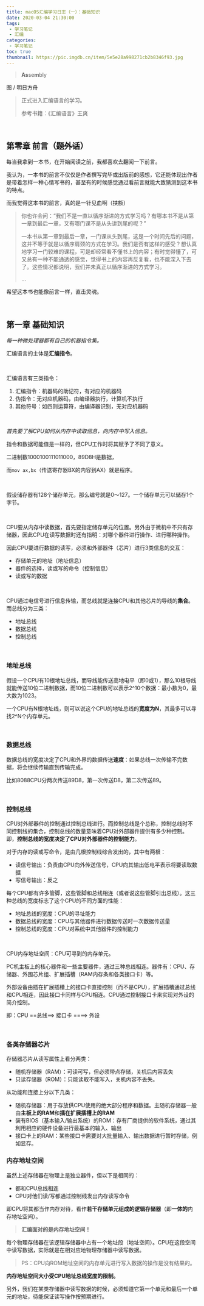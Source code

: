 ```yaml
---
title: macOS汇编学习日志（一）：基础知识
date: 2020-03-04 21:30:00
tags: 
 - 学习笔记
 - 汇编
categories:
 - 学习笔记
toc: true
thumbnail: https://pic.imgdb.cn/item/5e5e28a998271cb2b8346f93.jpg
---
```


> **As**se**m**bly

<!--more-->

图 / 明日方舟

> 正式进入汇编语言的学习。
>
> 参考书籍：《汇编语言》王爽

</br>

## 第零章 前言（~~题外话~~）

每当我拿到一本书，在开始阅读之前，我都喜欢去翻阅一下前言。

我认为，一本书的前言不仅仅是作者撰写完毕或出版前的感想，它还能体现出作者是带着怎样一种心情写书的，甚至有的时候感觉通过看前言就能大致猜测到这本书的特点。

而我觉得这本书的前言，真的是一针见血啊（扶额）

> 你也许会问：“我们不是一直以循序渐进的方式学习吗？有哪本书不是从第一章到最后一章，又有哪门课不是从头讲到尾的呢？”
>
> 一本书从第一章到最后一章，一门课从头到尾，这是一个时间先后的问题，这并不等于就是以循序肩颈的方式在学习。我们是否有这样的感受？想认真地学习一门较难的课程，可是却经常看不懂书上的内容；有时觉得懂了，可又总有一种不能通透的感觉，觉得书上的内容再反复看，也不能深入下去了。这些情况都说明，我们并未真正以循序渐进的方式学习。
>
> ...

希望这本书也能像前言一样，直击灵魂。

</br>

## 第一章 基础知识

*每一种微处理器都有自己的机器指令集。*

汇编语言的主体是**汇编指令**。

</br>

汇编语言有三类指令：

1. 汇编指令：机器码的助记符，有对应的机器码
2. 伪指令：无对应机器码，由编译器执行，计算机不执行
3. 其他符号：如四则运算符，由编译器识别，无对应机器码

</br>

*首先要了解CPU如何从内存中读取信息，向内存中写入信息。*

指令和数据可能值是一样的，但CPU工作时将其赋予了不同了意义。

二进制数1000100111011000，89D8H是数据，

而`mov ax,bx`（传送寄存器BX的内容到AX）就是程序。

</br>

假设储存器有128个储存单元，那么编号就是0～127。一个储存单元可以储存1个字节。

</br>

CPU要从内存中读数据，首先要指定储存单元的位置。另外由于微机中不只有存储器，因此CPU在读写数据时还有指明：对哪个器件进行操作、进行哪种操作。

因此CPU要进行数据的读写，必须和外部器件（芯片）进行3类信息的交互：

- 存储单元的地址（地址信息）
- 器件的选择，读或写的命令（控制信息）
- 读或写的数据

</br>

CPU通过电信号进行信息传输，而总线就是连接CPU和其他芯片的导线的**集合**。而总线分为三类：

- 地址总线
- 数据总线
- 控制总线

</br>

### 地址总线

假设一个CPU有10根地址总线，而导线能传送高地电平（即0或1），那么10根导线就能传送10位二进制数据，而10位二进制数可以表示2^10个数据：最小数为0，最大数为1023。

一个CPU有N根地址线，则可以说这个CPU的地址总线的**宽度为N**，其最多可以寻找2^N个内存单元。

</br>

### 数据总线

数据总线的宽度决定了CPU和外界的数据传送**速度**：如果总线一次传输不完数据，将会继续传输直到传输完成。

比如8088CPU分两次传送89D8，第一次传送D8，第二次传送89。

</br>

### 控制总线

CPU对外部器件的控制通过控制总线进行。而控制总线是个总称，控制总线时不同控制线的集合，控制总线的数量意味着CPU对外部器件提供有多少种控制。即，**控制总线的宽度决定了CPU对外部器件的控制能力**。

对于内存的读或写命令，是由几根控制线综合发出的，其中有两根：

- 读信号输出：负责由CPU向外传送信号，CPU向其输出低电平表示将要读取数据
- 写信号输出：反之

每个CPU都有许多管脚，这些管脚和总线相连（或者说这些管脚引出总线）。这三种总线的宽度标志了这个CPU的不同方面的性能：

- 地址总线的宽度：CPU的寻址能力
- 数据总线的宽度：CPU与其他器件进行数据传送时一次数据传送量
- 控制总线的宽度：CPU对系统中其他器件的控制能力

</br>

CPU内存地址空间：CPU可寻到的内存单元。

PC机主板上的核心器件和一些主要器件，通过三种总线相连。器件有：CPU、存储器、外围芯片组、扩展插槽（RAM内存条和各类接口卡）等。

外部设备由插在扩展插槽上的接口卡直接控制（而不是CPU），扩展插槽通过总线和CPU相连，因此接口卡同样与CPU相连。CPU通过控制接口卡来实现对外设的简介控制。

即：CPU ==总线==> 接口卡 ====> 外设

</br>

### 各类存储器芯片

存储器芯片从读写属性上看分两类：

- 随机存储器（RAM）：可读可写，但必须带点存储，关机后内容丢失
- 只读存储器（ROM）：只能读取不能写入，关机内容不丢失。

从功能和连接上分以下几类：

- 随机存储器：用于存放供CPU使用的绝大部分程序和数据。主随机存储器一般由**主板上的RAM**和**插在扩展插槽上的RAM**
- 装有BIOS（基本输入/输出系统）的ROM：存有厂商提供的软件系统，通过其利用相应的硬件设备进行最基本的输入、输出
- 接口卡上的RAM：某些接口卡需要对大批量输入、输出数据进行暂时存储，例如显存。



### 内存地址空间

虽然上述存储器在物理上是独立器件，但以下是相同的：

- 都和CPU总线相连
- CPU对他们读/写都通过控制线发出内存读写命令

即CPU将其都当作内存对待，看作**若干存储单元组成的逻辑存储器**（即**一体的**内存地址空间）。

>  **汇编面对的是内存地址空间！**

每个物理存储器在该逻辑存储器中占有一个地址段（地址空间）。CPU在这段空间中读写数据，实际就是在相对应地物理存储器中读写数据。

> PS：CPU向ROM地址空间的内存单元进行写入数据的操作是没有结果的。

**内存地址空间大小受CPU地址总线宽度的限制。**

另外，我们在某类存储器中读写数据的时候，必须知道它第一个单元和最后一个单元的地址，待能保证读写操作按预期进行。